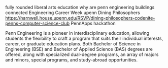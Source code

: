 fully rounded liberal arts education
why are penn engineering buildings connected
Engineering Career Week upenn
Dining Philosophers https://harnwell.house.upenn.edu/RSVP/dining-philosophers-codenite-penns-computer-science-club
PennApps hackathon

Penn Engineering is a pioneer in interdisciplinary education, allowing students the flexibility to craft a program that suits their individual interests, career, or graduate education plans. Both Bachelor of Science in Engineering (BSE) and Bachelor of Applied Science (BAS) degrees are offered, along with specialized dual-degree programs, an array of majors and minors, special programs, and study-abroad opportunities.